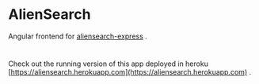 # AlienSearch

Angular frontend for  [aliensearch-express](https://github.com/rawat-naresh/aliensearch-express) .

# 
Check out the running version of this app deployed in heroku [https://aliensearch.herokuapp.com](https://aliensearch.herokuapp.com) .

